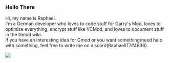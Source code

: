 ### Hello There

Hi, my name is Raphael.  
I'm a German developer who loves to code stuff for Garry's Mod, loves to optimize everything, encrypt stuff like VCMod, and loves to document stuff in the Gmod wiki.  
If you have an interesting idea for Gmod or you want something/need help with something, feel free to write me on discord(RaphaelIT7#4836).

![](https://github-readme-stats.vercel.app/api/top-langs/?username=RaphaelIT7&layout=compact&theme=transparent&hide_border=true)
